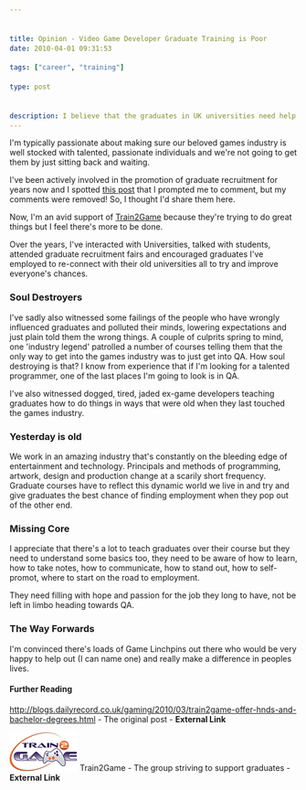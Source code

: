 ```yaml
---


title: Opinion - Video Game Developer Graduate Training is Poor
date: 2010-04-01 09:31:53

tags: ["career", "training"]

type: post


description: I believe that the graduates in UK universities need help or game development is going to be devoid of any well trained new talent.
---
```

I'm typically passionate about making sure our beloved games industry is
well stocked with talented, passionate individuals and we're not going
to get them by just sitting back and waiting.

I've been actively involved in the promotion of graduate recruitment for
years now and I spotted [this post](http://blogs.dailyrecord.co.uk/gaming/2010/03/train2game-offer-hnds-and-bachelor-degrees.html) that I prompted me to comment, but my comments were removed! So, I thought I'd share them here.

<!-- more -->

Now, I'm an avid support of [Train2Game](http://www.train2game.com/) because they're trying to do great things but I feel there's more to be
done.

Over the years, I've interacted with Universities, talked with students,
attended graduate recruitment fairs and encouraged graduates I've
employed to re-connect with their old universities all to try and
improve everyone's chances.

### Soul Destroyers

I've sadly also witnessed some failings of the people who have wrongly
influenced graduates and polluted their minds, lowering expectations and
just plain told them the wrong things. A couple of culprits spring to
mind, one 'industry legend' patrolled a number of courses telling them
that the only way to get into the games industry was to just get into
QA. How soul destroying is that? I know from experience that if I'm
looking for a talented programmer, one of the last places I'm going to
look is in QA.

I've also witnessed dogged, tired, jaded ex-game developers teaching
graduates how to do things in ways that were old when they last touched
the games industry.

### Yesterday is old

We work in an amazing industry that's constantly on the bleeding edge of
entertainment and technology. Principals and methods of programming,
artwork, design and production change at a scarily short frequency.
Graduate courses have to reflect this dynamic world we live in and try
and give graduates the best chance of finding employment when they pop
out of the other end.

### Missing Core

I appreciate that there's a lot to teach graduates over their course but
they need to understand some basics too, they need to be aware of how to
learn, how to take notes, how to communicate, how to stand out, how to
self-promot, where to start on the road to employment.

They need filling with hope and passion for the job they long to have,
not be left in limbo heading towards QA.

### The Way Forwards

I'm convinced there's loads of Game Linchpins out there who would be
very happy to help out (I can name one) and really make a difference in
peoples lives.

#### Further Reading

<http://blogs.dailyrecord.co.uk/gaming/2010/03/train2game-offer-hnds-and-bachelor-degrees.html> - The original post - **External Link**

<div style="clear:both;">

</div>

[![](/assets/logo_train2game.gif "logo_train2game")](http://www.train2game.com/)
 Train2Game - The group striving to support graduates - **External
Link**

<div style="clear:both;">

</div>

